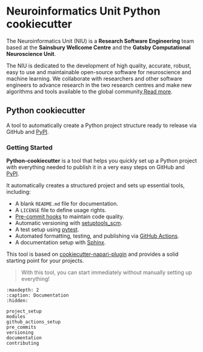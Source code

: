 # Neuroinformatics Unit Python cookiecutter

The Neuroinformatics Unit (NIU) is a **Research Software Engineering** team based at the **Sainsbury Wellcome Centre** and the **Gatsby Computational Neuroscience Unit**.

The NIU is dedicated to the development of high quality, accurate, robust, easy to use and maintainable open-source software for neuroscience and machine learning. We collaborate with researchers and other software engineers to advance research in the two research centres and make new algorithms and tools available to the global community,[Read more](https://neuroinformatics.dev/index.html).

## Python cookiecutter

A tool to automatically create a Python project structure ready to
release via GitHub and [PyPI](https://pypi.org/).

### Getting Started

**Python-cookiecutter** is a tool that helps you quickly set up a Python
project with everything needed to publish it in a very easy steps on GitHub and
[PyPI](https://pypi.org/).

It automatically creates a structured project and sets up essential
tools, including:

-   A blank `README.md` file for documentation.
-   A `LICENSE` file to define usage rights.
-   [Pre-commit hooks](https://pre-commit.com/) to maintain code
    quality.
-   Automatic versioning with
    [setuptools_scm](https://setuptools-scm.readthedocs.io/en/latest/).
-   A test setup using [pytest](https://docs.pytest.org/en/7.0.x/).
-   Automated formatting, testing, and publishing via [GitHub
    Actions](https://github.com/features/actions).
-   A documentation setup with
    [Sphinx](https://www.sphinx-doc.org/en/master/).

This tool is based on
[cookiecutter-napari-plugin](https://github.com/napari/napari-plugin-template)
and provides a solid starting point for your projects.

>With this tool, you can start immediately without manually setting up
everything!


```{toctree}
:maxdepth: 2
:caption: Documentation
:hidden:

project_setup
modules
github_actions_setup
pre_commits
versioning
documentation
contributing
```
